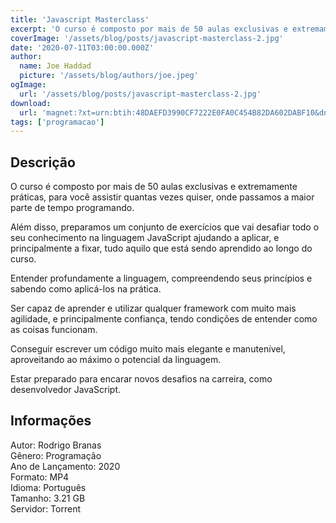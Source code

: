 ```yaml
---
title: 'Javascript Masterclass'
excerpt: 'O curso é composto por mais de 50 aulas exclusivas e extremamente práticas, para você assistir quantas vezes quiser, onde passamos a maior parte de tempo programando.   Além disso, preparamos um conjunto de exercícios que vai desafiar todo o seu conhecimento na linguagem JavaScript aj'
coverImage: '/assets/blog/posts/javascript-masterclass-2.jpg'
date: '2020-07-11T03:00:00.000Z'
author:
  name: Joe Haddad
  picture: '/assets/blog/authors/joe.jpeg'
ogImage:
  url: '/assets/blog/posts/javascript-masterclass-2.jpg'
download:
  url: 'magnet:?xt=urn:btih:48DAEFD3990CF7222E0FA0C454B82DA602DABF10&dn=Javascript%20MasterClass&tr=udp%3a%2f%2ftracker.openbittorrent.com%3a1337%2fannounce&tr=udp%3a%2f%2ftracker.opentrackr.org%3a1337%2fannounce'
tags: ['programacao']
---
```

<h2>Descrição</h2>
<p></p><p>O curso é composto por mais de 50 aulas exclusivas e extremamente práticas, para você assistir quantas vezes quiser, onde passamos a maior parte de tempo programando. </p><p>Além disso, preparamos um conjunto de exercícios que vai desafiar todo o seu conhecimento na linguagem JavaScript ajudando a aplicar, e principalmente a fixar, tudo aquilo que está sendo aprendido ao longo do curso.</p><p>Entender profundamente a linguagem, compreendendo seus princípios e sabendo como aplicá-los na prática.</p><p>Ser capaz de aprender e utilizar qualquer framework com muito mais agilidade, e principalmente confiança, tendo condições de entender como as coisas funcionam.</p><p>Conseguir escrever um código muito mais elegante e manutenível, aproveitando ao máximo o potencial da linguagem.</p><p>Estar preparado para encarar novos desafios na carreira, como desenvolvedor JavaScript.</p><h2>Informações</h2><p>Autor: Rodrigo Branas<br/>Gênero: Programação<br/>Ano de Lançamento: 2020<br/>Formato: MP4<br/>Idioma: Português<br/>Tamanho: 3.21 GB<br/>Servidor: Torrent</p>